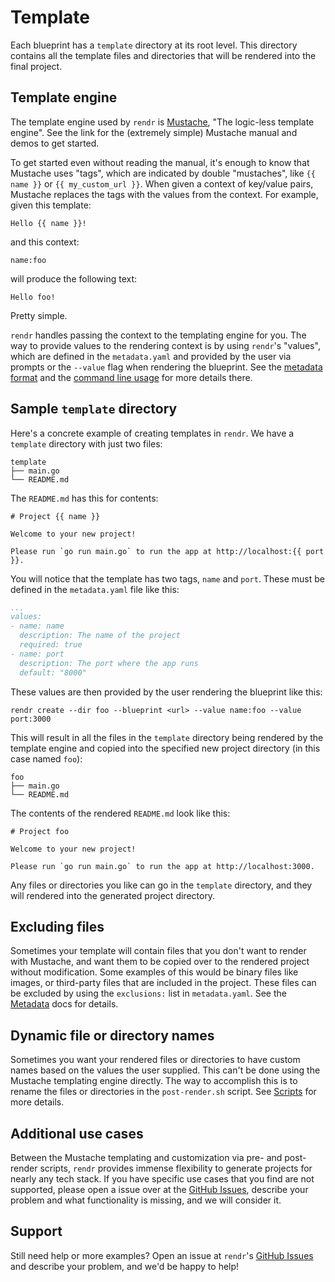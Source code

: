 # Template

Each blueprint has a `template` directory at its root level. This directory
contains all the template files and directories that will be rendered into the
final project.

## Template engine

The template engine used by `rendr` is [Mustache](http://mustache.github.io),
"The logic-less template engine". See the link for the (extremely simple)
Mustache manual and demos to get started.

To get started even without reading the manual, it's enough to know that
Mustache uses "tags", which are indicated by double "mustaches", like `{{ name
}}` or `{{ my_custom_url }}`. When given a context of key/value pairs, Mustache
replaces the tags with the values from the context. For example, given this
template:

	Hello {{ name }}!

and this context:

	name:foo

will produce the following text:

	Hello foo!

Pretty simple.

`rendr` handles passing the context to the templating engine for you. The way
to provide values to the rendering context is by using `rendr`'s "values",
which are defined in the `metadata.yaml` and provided by the user via prompts
or the `--value` flag when rendering the blueprint. See the [metadata
format](metadata.md) and the [command line usage](usage.md) for more details
there.

## Sample `template` directory

Here's a concrete example of creating templates in `rendr`. We have a `template`
directory with just two files:

	template
	├── main.go
	└── README.md

The `README.md` has this for contents:

	# Project {{ name }}

	Welcome to your new project!

	Please run `go run main.go` to run the app at http://localhost:{{ port }}.

You will notice that the template has two tags, `name` and `port`. These must
be defined in the `metadata.yaml` file like this:

```yaml
...
values:
- name: name
  description: The name of the project
  required: true
- name: port
  description: The port where the app runs
  default: "8000"
```

These values are then provided by the user rendering the blueprint like this:

	rendr create --dir foo --blueprint <url> --value name:foo --value port:3000

This will result in all the files in the `template` directory being rendered by
the template engine and copied into the specified new project directory (in
this case named `foo`):

	foo
	├── main.go
	└── README.md

The contents of the rendered `README.md` look like this:

	# Project foo

	Welcome to your new project!

	Please run `go run main.go` to run the app at http://localhost:3000.

Any files or directories you like can go in the `template` directory, and they
will rendered into the generated project directory.

## Excluding files

Sometimes your template will contain files that you don't want to render with
Mustache, and want them to be copied over to the rendered project without
modification. Some examples of this would be binary files like images, or
third-party files that are included in the project. These files can be excluded
by using the `exclusions:` list in `metadata.yaml`. See the
[Metadata](metadata.md) docs for details.

## Dynamic file or directory names

Sometimes you want your rendered files or directories to have custom names
based on the values the user supplied. This can't be done using the Mustache
templating engine directly. The way to accomplish this is to rename the files
or directories in the `post-render.sh` script. See [Scripts](scripts.md) for
more details.

## Additional use cases

Between the Mustache templating and customization via pre- and post-render
scripts, `rendr` provides immense flexibility to generate projects for nearly
any tech stack. If you have specific use cases that you find are not supported,
please open a issue over at the [GitHub
Issues](https://github.com/jamf/rendr/issues), describe your problem and what
functionality is missing, and we will consider it.

## Support

Still need help or more examples? Open an issue at `rendr`'s [GitHub
Issues](https://github.com/jamf/rendr/issues) and describe your problem, and
we'd be happy to help!
